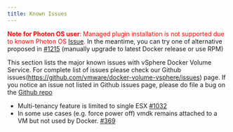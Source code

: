 ```yaml
---
title: Known Issues
---
```



<span style="color:red">**Note for Photon OS user**:  Managed plugin installation is not supported due to known Photon OS [Issue](https://github.com/vmware/photon/issues/640).</span> In the meantime, you can try one of alternative proposed in [#1215](https://github.com/vmware/docker-volume-vsphere/issues/1215#issuecomment-298841769)  (manually upgrade to latest Docker release or use RPM)

This section lists the major known issues with vSphere Docker Volume Service. For complete list of issues please check our Github issues(https://github.com/vmware/docker-volume-vsphere/issues) page. If you notice an issue not listed in Github issues page, please do file a bug on the [Github repo](https://github.com/vmware/docker-volume-vsphere/issues)

-  Multi-tenancy feature is limited to single ESX [#1032](https://github.com/vmware/docker-volume-vsphere/issues/1032)
-  In some use cases (e.g. force power off) vmdk remains attached to a VM but not used by Docker. [#369](https://github.com/vmware/docker-volume-vsphere/issues/369)
